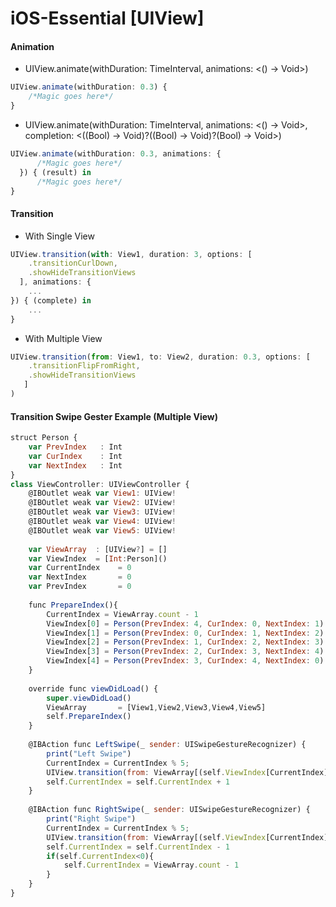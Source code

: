 # iOS-Essential [UIView]

#### Animation
 - UIView.animate(withDuration: TimeInterval, animations: <() -> Void>)
```javascript
UIView.animate(withDuration: 0.3) {
    /*Magic goes here*/
}
```
 - UIView.animate(withDuration: TimeInterval, animations: <() -> Void>, completion: <((Bool) -> Void)?((Bool) -> Void)?(Bool) -> Void>)
```javascript
UIView.animate(withDuration: 0.3, animations: {
      /*Magic goes here*/
  }) { (result) in
      /*Magic goes here*/
}
```


#### Transition
 - With Single View
```javascript
UIView.transition(with: View1, duration: 3, options: [
    .transitionCurlDown,
    .showHideTransitionViews
  ], animations: {
    ...
}) { (complete) in
    ...
}
```
 - With Multiple View
```javascript
UIView.transition(from: View1, to: View2, duration: 0.3, options: [
    .transitionFlipFromRight,
    .showHideTransitionViews
   ]
)
```

#### Transition Swipe Gester Example (Multiple View)
```javascript
struct Person {
    var PrevIndex   : Int
    var CurIndex    : Int
    var NextIndex   : Int
}
class ViewController: UIViewController {
    @IBOutlet weak var View1: UIView!
    @IBOutlet weak var View2: UIView!
    @IBOutlet weak var View3: UIView!
    @IBOutlet weak var View4: UIView!
    @IBOutlet weak var View5: UIView!
    
    var ViewArray  : [UIView?] = []
    var ViewIndex  = [Int:Person]()
    var CurrentIndex    = 0
    var NextIndex       = 0
    var PrevIndex       = 0
    
    func PrepareIndex(){
        CurrentIndex = ViewArray.count - 1
        ViewIndex[0] = Person(PrevIndex: 4, CurIndex: 0, NextIndex: 1)
        ViewIndex[1] = Person(PrevIndex: 0, CurIndex: 1, NextIndex: 2)
        ViewIndex[2] = Person(PrevIndex: 1, CurIndex: 2, NextIndex: 3)
        ViewIndex[3] = Person(PrevIndex: 2, CurIndex: 3, NextIndex: 4)
        ViewIndex[4] = Person(PrevIndex: 3, CurIndex: 4, NextIndex: 0)
    }
    
    override func viewDidLoad() {
        super.viewDidLoad()
        ViewArray       = [View1,View2,View3,View4,View5]
        self.PrepareIndex()
    }
    
    @IBAction func LeftSwipe(_ sender: UISwipeGestureRecognizer) {
        print("Left Swipe")
        CurrentIndex = CurrentIndex % 5;
        UIView.transition(from: ViewArray[(self.ViewIndex[CurrentIndex]?.CurIndex)!]!, to: ViewArray[(self.ViewIndex[CurrentIndex]?.NextIndex)!]!, duration: 0.3, options: [.transitionFlipFromRight,.showHideTransitionViews])
        self.CurrentIndex = self.CurrentIndex + 1
    }
    
    @IBAction func RightSwipe(_ sender: UISwipeGestureRecognizer) {
        print("Right Swipe")
        CurrentIndex = CurrentIndex % 5;
        UIView.transition(from: ViewArray[(self.ViewIndex[CurrentIndex]?.CurIndex)!]!, to: ViewArray[(self.ViewIndex[CurrentIndex]?.PrevIndex)!]!, duration: 0.3, options: [.transitionFlipFromLeft,.showHideTransitionViews])
        self.CurrentIndex = self.CurrentIndex - 1
        if(self.CurrentIndex<0){
            self.CurrentIndex = ViewArray.count - 1
        }
    }
}
```
